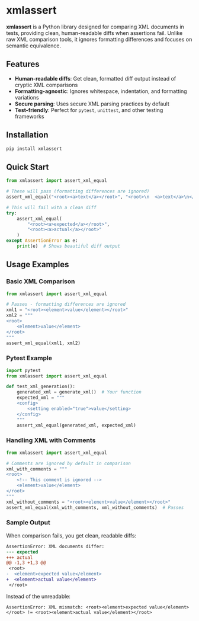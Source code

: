 # xmlassert

**xmlassert** is a Python library designed for comparing XML documents in tests,
providing clean,
human-readable diffs when assertions fail.
Unlike raw XML comparison tools,
it ignores formatting differences and focuses on semantic equivalence.

## Features

- **Human-readable diffs**: Get clean, formatted diff output instead of cryptic XML comparisons
- **Formatting-agnostic**: Ignores whitespace, indentation, and formatting variations
- **Secure parsing**: Uses secure XML parsing practices by default
- **Test-friendly**: Perfect for `pytest`, `unittest`, and other testing frameworks

## Installation

```bash
pip install xmlassert
```

## Quick Start

``` python
from xmlassert import assert_xml_equal

# These will pass (formatting differences are ignored)
assert_xml_equal("<root><a>text</a></root>", "<root>\n  <a>text</a>\n</root>")

# This will fail with a clean diff
try:
    assert_xml_equal(
        "<root><a>expected</a></root>",
        "<root><a>actual</a></root>"
    )
except AssertionError as e:
    print(e)  # Shows beautiful diff output
```


## Usage Examples

### Basic XML Comparison

``` python
from xmlassert import assert_xml_equal

# Passes - formatting differences are ignored
xml1 = "<root><element>value</element></root>"
xml2 = """
<root>
    <element>value</element>
</root>
"""
assert_xml_equal(xml1, xml2)
```


### Pytest Example

``` python
import pytest
from xmlassert import assert_xml_equal

def test_xml_generation():
    generated_xml = generate_xml()  # Your function
    expected_xml = """
    <config>
        <setting enabled="true">value</setting>
    </config>
    """
    assert_xml_equal(generated_xml, expected_xml)
```


### Handling XML with Comments

``` python
from xmlassert import assert_xml_equal

# Comments are ignored by default in comparison
xml_with_comments = """
<root>
    <!-- This comment is ignored -->
    <element>value</element>
</root>
"""
xml_without_comments = "<root><element>value</element></root>"
assert_xml_equal(xml_with_comments, xml_without_comments)  # Passes
```

### Sample Output

When comparison fails, you get clean, readable diffs:

``` diff
AssertionError: XML documents differ:
--- expected
+++ actual
@@ -1,3 +1,3 @@
 <root>
-  <element>expected value</element>
+  <element>actual value</element>
 </root>
```

Instead of the unreadable:
```
AssertionError: XML mismatch: <root><element>expected value</element></root> != <root><element>actual value</element></root>
```

